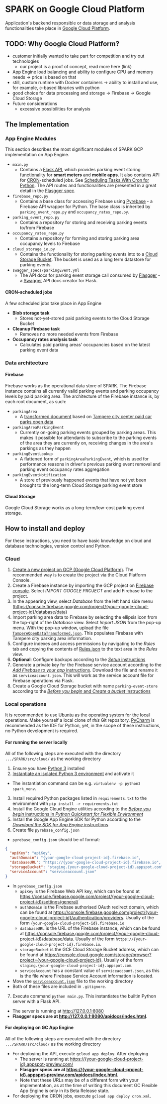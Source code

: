 # SPARK on Google Cloud Platform
Application's backend responsible or data storage and analysis functionalities take place in [Google Cloud Platform](http://cloud.google.com). 

## TODO: Why Google Cloud Platform?
- customer initially wanted to take part for competition and try out technologies
	- our project is a proof of concept, read more here (link)
- App Engine load balancing and ability to configure CPU and memory needs -> price is based on that
- still, custom runtime with Docker containers -> ability to install and use, for example, c-based libraries with python
- good choice for data processing and storage
	-> Firebase
	-> Google Cloud Storage
- Future considerations
	- excessive possibilities for analysis

## The Implementation
### App Engine Modules
This section describes the most significant modules of SPARK GCP implementation on App Engine.
- `main.py`
  - Contains a [Flask API](http://flask.pocoo.org/), which provides parking event storing functionality for **smart meters** and **mobile apps**. It also contains API for [CRON](https://en.wikipedia.org/wiki/Cron)-scheduled jobs. See [Scheduling Tasks With Cron for Python](https://cloud.google.com/appengine/docs/python/config/cron). The API routes and functionalities are presented in a great detail in the [Flasgger spec](#flasgger).
- `firebase_repo.py`
  - Contains a base class for accessing Firebase using [Pyrebase](https://github.com/thisbejim/Pyrebase) - a Firebase API wrapper for Python. The base class is inherited by `parking_event_repo.py` and `occupancy_rates_repo.py`.
- `parking_event_repo.py`
  - Contains a repository for storing and receiving parking events to/from Firebase
- `occupancy_rates_repo.py`
  - Contains a repository for forming and storing parking area occupancy levels to Firebase
- `cloud_storage_io.py`
  - Contains the functionality for storing parking events into to a [Cloud Storage Bucket](https://cloud.google.com/storage/docs/key-terms#buckets). The bucket is used as a long term datastore for parking events.
- `swagger_specs/parkingEvent.yml`
  - The API docs for parking event storage call consumed by [Flasgger](https://github.com/rochacbruno/flasgger) - a [Swagger](http://swagger.io/) API docs creator for Flask.

#### CRON-scheduled jobs
A few scheduled jobs take place in App Engine
- **Blob storage task**
  - Stores not-yet-stored paid parking events to the Cloud Storage Bucket
- **Cleanup Firebase task**
  - Removes no more needed events from Firebase
- **Occupancy rates analysis task**
  - Calculates paid parking areas' occupancies based on the latest parking event data
  
### Data architecture
#### Firebase
Firebase works as the operational data store of SPARK. The Firebase instance contains all currently valid parking events and parking occupancy levels by paid parking area. The architecture of the Firebase instance is, by each root document, as such:
- `parkingArea`
  - A [transformed document](https://github.com/DriverCity/SPARK/blob/master/data/TampereOpenDataTransformed.json) based on [Tampere city center paid car parks open data](https://github.com/DriverCity/SPARK/tree/master/data#tampere-city-center-pay-car-parks)
- `parkingAreaParkingEvent`
  - Currently on-going parking events grouped by parking areas. This makes it possible for attendants to subscribe to the parking events of the area they are currently on, receiving changes in the area's parkings as they happen
- `parkingEventLookup`
  - A flattened form of `parkingAreaParkingEvent`, which is used for performance reasons in driver's previous parking event removal and parking event occupancy rates aggregation
- `parkingEventNotification`
  - A store of previously happened events that have not yet been brought to the long-term Cloud Storage parking event store
  
#### Cloud Storage
Google Cloud Storage works as a long-term/low-cost parking event storage.

## How to install and deploy
For these instructions, you need to have basic knowledge on cloud and database technologies, version control and Python.

### Cloud
1. [Create a new project on GCP (Google Cloud Platform)](https://cloud.google.com/resource-manager/docs/creating-project). The recommended way is to create the project via the Cloud Platform Console.
2. Create a Firebase instance by importing the GCP project on [Firebase console](https://console.firebase.google.com/). Select *IMPORT GOOGLE PROJECT* and add Firebase to the project.
  1. In the appearing view, select *Database* from the left hand side menu (https://console.firebase.google.com/project/{your-google-cloud-project-id}/database/data)
  2. Import parking area data to Firebase by selecting the ellipsis icon from the top-right of the *Database* view. Select *Import JSON* from the pop-up menu. With the pop-up window, upload the file [`TampereOpenDataTransformed.json`](https://github.com/DriverCity/SPARK/blob/master/data/TampereOpenDataTransformed.json). This populates Firebase with Tampere city parking area information.
  3. Configure indexes and access permissions by navigating to the *Rules* tab and copying the contents of [Rules.json](https://github.com/DriverCity/SPARK/tree/master/src/cloud/Firebase/Config/Rules.json) to the text area in the *Rules* view.
  4. **Optional**: Configure backups according to the [*Setup* instructions](https://firebase.google.com/docs/database/ios/backups)
  5. <a name="firebasePrivateKey">Generate a private key for the Firebase service account</a> according to the [*Add Firebase to your app* instructions](https://firebase.google.com/docs/admin/setup). Download the file and rename it as `serviceaccount.json`. This will work as the service account file for Firebase operations via Flask.
3. Create a Google Cloud Storage bucket with name `parking-event-store` according to the [*Before you begin* and *Create a bucket* instructions](https://cloud.google.com/storage/docs/quickstart-console)

### Local operations
It is recommended to use [Ubuntu](https://www.ubuntu.com/download) as the operating system for the local operations. Make yourself a local clone of *this* Git repository. [PyCharm](https://www.jetbrains.com/pycharm/) is recommended as the IDE for Python, yet, in the scope of these instructions, no Python development is required.

#### For running the server locally
All of the following steps are executed with the directory `.../SPARK/src/cloud/` as the working directory

1. Ensure you have [Python 3](https://www.python.org/download/releases/3.0/) installed
2. [Instantiate an isolated Python 3 environment](http://docs.python-guide.org/en/latest/dev/virtualenvs/) and activate it
  - The instantiation command can be e.g. `virtualenv -p python3 spark_venv`.
3. Install required Python packages listed in `requirements.txt` to the environment with `pip install -r requirements.txt`
4. Install the Google Cloud Engine utilities according to the [*Before you begin* instructions in *Python Quickstart for Flexible Environment*](https://cloud.google.com/python/getting-started/hello-world)
5. Install the Google App Engine SDK for Python according to the [*Download the SDK for App Engine* instructions](https://cloud.google.com/appengine/docs/python/download)
6. Create file `pyrebase_config.json`
  - `pyrebase_config.json` should be of format: 
  
  ```json  
  {
    "apiKey": "apiKey",
    "authDomain": "{your-google-cloud-project-id}.firebase.io",
    "databaseURL": "https://{your-google-cloud-project-id}.firebase.io",
    "storageBucket": "staging.{your-google-cloud-project-id}.appspot.com",
    "serviceAccount": "serviceaccount.json"
  }
  ```
  - In `pyrebase_config.json`
    - `apiKey` is the Firebase Web API key, which can be found at https://console.firebase.google.com/project/{your-google-cloud-project-id}/settings/general/
    - `authDomain` is the Firebase authorised OAuth redirect domain, which can be found at https://console.firebase.google.com/project/{your-google-cloud-project-id}/authentication/providers. Usually of the form `{your-google-cloud-project-id}.firebase.io`
    - `databaseURL` is the URL of the Firebase instance, which can be found at https://console.firebase.google.com/project/{your-google-cloud-project-id}/database/data. Usually of the form `https://{your-google-cloud-project-id}.firebase.io`.
    - `storageBucket` is the GCE Cloud Storage Bucket address, which can be found at https://console.cloud.google.com/storage/browser?project={your-google-cloud-project-id}. Usually of the form `staging.{your-google-cloud-project-id}.appspot.com`.
    - `serviceAccount` has a constant value of `serviceaccount.json`, as this is the file where Firebase Service Account information is located.
  - Move the [`serviceaccount.json`](#firebasePrivateKey) file to the working directory
  - Both of these files are included in `.gitignore`.
7. Execute command `python main.py`. This instantiates the builtin Python server with a Flask API.
  - The server is running at http://127.0.0.1:8080
  - **<a name="flasgger">Flasgger specs</a> are at http://127.0.0.1:8080/apidocs/index.html**.

#### For deploying on GC App Engine
All of the following steps are executed with the directory `.../SPARK/src/cloud/` as the working directory
- For deploying the API, execute `gcloud app deploy`. After deploying
  - The server is running at [https://{your-google-cloud-project-id}.appspot-preview.com/](https://{your-google-cloud-project-id}.appspot-preview.com/)
  - **<a name="flasgger">Flasgger specs</a> are at [https://{your-google-cloud-project-id}.appspot-preview.com/apidocs/index.html](https://{your-google-cloud-project-id}.appspot-preview.com/apidocs/index.html)**.
  - Note that these URLs may be of a different form with your implementation, as at the time of writing this document GC Flexible App Engine is only in its Beta Release state.
- For deploying the CRON jobs, execute `gcloud app deploy cron.xml`.
